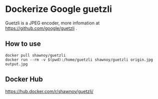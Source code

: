 # Dockerize Google guetzli

Guetzli is a JPEG encoder, more infomation at https://github.com/google/guetzli .

## How to use

```shell
docker pull shawnoy/guetzli
docker run --rm -v $(pwd):/home/guetzli shawnoy/guetzli origin.jpg output.jpg
```

## Docker Hub

https://hub.docker.com/r/shawnoy/guetzli/
